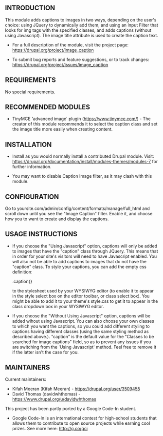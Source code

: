 INTRODUCTION
------------

This module adds captions to images in two ways, depending on the user's
choice: using JQuery to dynamically add them, and using an Input Filter that
looks for img tags with the specified classes, and adds captions (without using
 Javascript). The image title attribute is used to create the caption text.
 
  * For a full description of the module, visit the project page:
   https://drupal.org/project/image_caption

 * To submit bug reports and feature suggestions, or to track changes:
   https://drupal.org/project/issues/image_caption
  
REQUIREMENTS
------------

No special requirements.

RECOMMENDED MODULES
-------------------

 * TinyMCE 'advanced image' plugin (https://www.tinymce.com/) - The creator of
 this module recommends it to select the caption class and set the image
  title more easily when creating content.
  
INSTALLATION
------------
 
 * Install as you would normally install a contributed Drupal module. Visit:
   https://drupal.org/documentation/install/modules-themes/modules-7
   for further information.

 * You may want to disable Caption Image filter, as it may clash with this 
   module.

CONFIGURATION
-------------

Go to yoursite.com/admin/config/content/formats/manage/full_html and scroll
down until you see the "Image Caption" filter. Enable it, and choose how you
to want to create and display the captions.

USAGE INSTRUCTIONS
------------------

 * If you choose the "Using Javascript" option, captions will only be added to
   images that have the "caption" class through JQuery. This means that in
   order for your site's visitors will need to have Javascript enabled. You
   will also not be able to add captions to images that do not have the
   "caption" class. To style your captions, you can add the empty css
   definition:

   .caption{} 
   
   to the stylesheet used by your WYSIWYG editor (to enable it to appear in
   the style select box on the editor toolbar, or class select box). You might
   be able to add it to your theme's style.css to get it to appear in the class
   dropdown box in your WYSIWYG editor.
   
 * If you choose the "Without Using Javascript" option, captions will be added
   wihout using Javascript. You can also choose your own classes to which you
   want the captions, so you could add different styling to
   captions having different classes (using the same styling method as
   described above.). "caption" is the default value for the "Classes to be
   searched for image captions" field, so as to prevent any issues if you are
   switching from the 'Using Javascript' method. Feel free to remove it if the
   latter isn't the case for you.
   
MAINTAINERS
-----------

Current maintainers:

 * Kifah Meeran (Kifah Meeran) - https://drupal.org/user/3509455
 * David Thomas (davidwhthomas) - https://www.drupal.org/u/davidwhthomas

This project has been partly ported by a Google Code-In student.

 * Google Code-In is an international contest for high-school students that
   allows them to contribute to open source projects while earning cool
   prizes. See more here: http://g.co/gci

